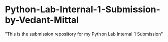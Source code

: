 # Python-Lab-Internal-1-Submission-by-Vedant-Mittal
 "This is the submission repository for my Python Lab Internal 1 Submission"
